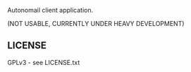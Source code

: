 Autonomail client application.

(NOT USABLE, CURRENTLY UNDER HEAVY DEVELOPMENT)

## LICENSE

GPLv3 - see LICENSE.txt
